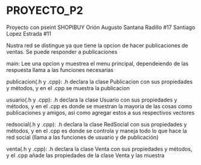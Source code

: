 # PROYECTO_P2
Proyecto con pseint
SHOPIBUY
Orión Augusto Santana Radillo #17
Santiago Lopez Estrada #11

Nustra red se distingue ya que tiene la opcion de hacer publicaciones de ventas. 
Se puede responder a publicaciones

main:
Lee una opcion y muestrea el menu principal, dependeiendo de las respuesta llama a las funciones necesarias

publicacion(.h y .cpp):
.h declara la clase Publicacion con sus propiedades y métodos, y en el .cpp se muestra la publicacion

usuario(.h y .cpp):
.h declara la clase Usuario con sus propiedades y métodos, y en el .cpp es donde se muestran la mayoria de 
las cosas como publicaciones y amigos, asi como agregar estos a sus respectivos vectores

redsocial(.h y .cpp):
.h declara la clase RedSocial con sus propiedades y métodos, y en el .cpp es donde se controla 
y maneja todo lo que hace la red social (llama a las funciones de usuario y de publicación)

venta(.h y .cpp):
.h declara la clase Venta con sus propiedades y métodos, y el .cpp añade 
las propiedades de la clase Venta y las muestra
